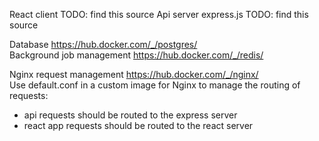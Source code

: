 React client TODO: find this source
Api server express.js  TODO: find this source

Database https://hub.docker.com/_/postgres/  
Background job management https://hub.docker.com/_/redis/  

Nginx request management https://hub.docker.com/_/nginx/  
Use default.conf in a custom image for Nginx to manage the routing of requests:
* api requests should be routed to the express server
* react app requests should be routed to the react server
